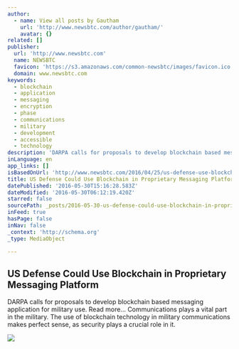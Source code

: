 ```yaml
---
author:
  - name: View all posts by Gautham
    url: 'http://www.newsbtc.com/author/gautham/'
    avatar: {}
related: []
publisher:
  url: 'http://www.newsbtc.com'
  name: NEWSBTC
  favicon: 'https://s3.amazonaws.com/common-newsbtc/images/favicon.ico'
  domain: www.newsbtc.com
keywords:
  - blockchain
  - application
  - messaging
  - encryption
  - phase
  - communications
  - military
  - development
  - accessible
  - technology
description: 'DARPA calls for proposals to develop blockchain based messaging application for military use. Read more... Communications plays a vital part in the military. The use of blockchain technology in military communications makes perfect sense, as security plays a crucial role in it.'
inLanguage: en
app_links: []
isBasedOnUrl: 'http://www.newsbtc.com/2016/04/25/us-defense-use-blockchain-proprietary-messaging-platform/'
title: US Defense Could Use Blockchain in Proprietary Messaging Platform
datePublished: '2016-05-30T15:16:28.583Z'
dateModified: '2016-05-30T06:12:19.420Z'
starred: false
sourcePath: _posts/2016-05-30-us-defense-could-use-blockchain-in-proprietary-messaging-pla.md
inFeed: true
hasPage: false
inNav: false
_context: 'http://schema.org'
_type: MediaObject

---
```

<article style=""><h1>US Defense Could Use Blockchain in Proprietary Messaging Platform</h1><p>DARPA calls for proposals to develop blockchain based messaging application for military use. Read more... Communications plays a vital part in the military. The use of blockchain technology in military communications makes perfect sense, as security plays a crucial role in it.</p><img src="http://s3.amazonaws.com/main-newsbtc-images/2016/04/25191728/radioman.jpg" /></article>